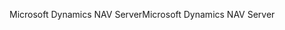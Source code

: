 <span data-ttu-id="3b1c2-101">Microsoft Dynamics NAV Server</span><span class="sxs-lookup"><span data-stu-id="3b1c2-101">Microsoft Dynamics NAV Server</span></span>